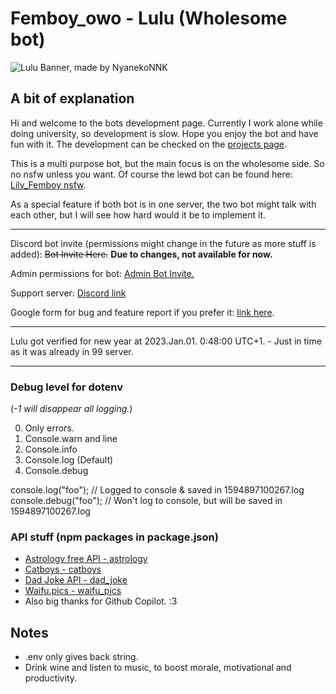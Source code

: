# Femboy_owo - Lulu (Wholesome bot)

![Lulu Banner, made by NyanekoNNK](https://user-images.githubusercontent.com/53056204/227460767-b133569e-82b8-46cf-b761-8a6c8b83ea7b.png)

## A bit of explanation

Hi and welcome to the bots development page. Currently I work alone while doing university, so development is slow. Hope you enjoy the bot and have fun with it.
The development can be checked on the [projects page](https://github.com/users/DiamondPRO02/projects/2).

This is a multi purpose bot, but the main focus is on the wholesome side. So no nsfw unless you want. Of course the lewd bot can be found here: [Lily_Femboy nsfw](https://github.com/DiamondPRO02/Lily_Femboy).

As a special feature if both bot is in one server, the two bot might talk with each other, but I will see how hard would it be to implement it.

---

Discord bot invite (permissions might change in the future as more stuff is added): ~~Bot Invite Here.~~
**Due to changes, not available for now.**

Admin permissions for bot: [Admin Bot Invite.](https://discord.com/oauth2/authorize?client_id=963362899160612954&permissions=8&scope=applications.commands%20bot)

Support server: [Discord link](https://discord.gg/DcQS9mNEUh)

Google form for bug and feature report if you prefer it: [link here](https://forms.gle/ebD1edtbir2gDgAn9).

---

Lulu got verified for new year at 2023.Jan.01. 0:48:00 UTC+1. -
Just in time as it was already in 99 server.

---

### Debug level for dotenv

(*-1 will disappear all logging.*)

0. Only errors.
1. Console.warn and line
2. Console.info
3. Console.log (Default)
4. Console.debug

console.log("foo"); // Logged to console & saved in 1594897100267.log
console.debug("foo"); // Won't log to console, but will be saved in 1594897100267.log

### API stuff (npm packages in package.json)

- [Astrology free API - astrology](https://ohmanda.com/api/horoscope)
- [Catboys - catboys](https://catboys.com/api)
- [Dad Joke API - dad_joke](https://icanhazdadjoke.com/)
- [Waifu.pics - waifu_pics](https://waifu.pics/)
- Also big thanks for Github Copilot. :3

## Notes

- .env only gives back string.
- Drink wine and listen to music, to boost morale, motivational and productivity.
